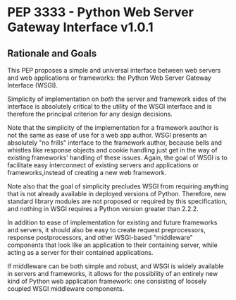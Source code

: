 # PEP 3333 - Python Web Server Gateway Interface v1.0.1

## Rationale and Goals

This PEP proposes a simple and universal interface between web servers and web applications or frameworks: the Python Web Server Gateway Interface (WSGI).

Simplicity of implementation on _both_ the server and framework sides of the interface is absolutely critical to the utility of the WSGI interface and is therefore the principal criterion for any design decisions.

Note that the simplicity of the implementation for a framework aouthor is not the same as ease of use for a web app author. WSGI presents an absolutely "no frills" interface to the framework author, because bells and whistles like response objects and cookie handling just get in the way of existing frameworks' handling of these issues. Again, the goal of WSGI is to facilitate easy interconnect of existing servers and applications or frameworks,instead of creating a new web framework.

Note also that the goal of simplicity precludes WSGI from requiring anything that is not already available in deployed versions of Python. Therefore, new standard library modules are not proposed or required by this specification, and nothing in WSGI requires a Python version greater than 2.2.2. 

In addition to ease of implementation for existing and future frameworks and servers, it should also be easy to create request preprocessors, response postprocessors, and other WSGI-based "middleware" components that look like an application to their containing server, while acting as a server for their contained applications.

If middleware can be both simple and robust, and WSGI is widely available in servers and frameworks, it allows for the possibility of an entirely new kind of Python web application framework: one consisting of loosely coupled WSGI middleware components.
